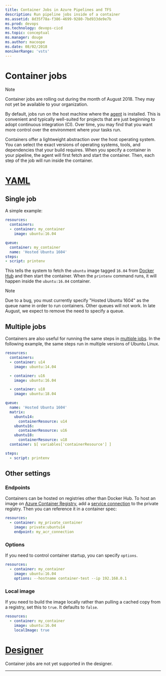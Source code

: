 ```yaml
---
title: Container Jobs in Azure Pipelines and TFS
description: Run pipeline jobs inside of a container
ms.assetid: 8d35f78a-f386-4699-9280-7bd933de9e7b
ms.prod: devops
ms.technology: devops-cicd
ms.topic: conceptual
ms.manager: douge
ms.author: macoope
ms.date: 08/02/2018
monikerRange: 'vsts'
---
```


# Container jobs

> [!Note]
> Container jobs are rolling out during the month of August 2018.
> They may not yet be available to your organization.

By default, jobs run on the host machine where the [agent](../agents/agents.md)
is installed.
This is convenient and typically well-suited for projects that are just beginning to adopt continuous integration (CI).
Over time, you may find that you want more control over the environment where your tasks run.

Containers offer a lightweight abstraction over the host operating system.
You can select the exact versions of operating systems, tools, and dependencies that your build requires.
When you specify a container in your pipeline, the agent will first
fetch and start the container.
Then, each step of the job will run inside the container.

# [YAML](#tab/yaml)

## Single job

A simple example:

```yaml
resources:
  containers:
  - container: my_container
    image: ubuntu:16.04

queue:
  container: my_container
  name: 'Hosted Ubuntu 1604'
steps:
- script: printenv
```

This tells the system to fetch the `ubuntu` image tagged `16.04` from
[Docker Hub](https://hub.docker.com) and then start the container. When the
`printenv` command runs, it will happen inside the `ubuntu:16.04` container.

> [!Note]
> Due to a bug, you must currently specify "Hosted Ubuntu 1604" as the
> queue name in order to run containers. Other queues will not work.
> In late August, we expect to remove the need to specify a queue.

## Multiple jobs

Containers are also useful for running the same steps in [multiple jobs](multiple-phases.md).
In the following example, the same steps run in multiple versions of Ubuntu Linux.

```yaml
resources:
  containers:
  - container: u14
    image: ubuntu:14.04

  - container: u16
    image: ubuntu:16.04

  - container: u18
    image: ubuntu:18.04

queue:
  name: 'Hosted Ubuntu 1604'
  matrix:
    ubuntu14:
      containerResource: u14
    ubuntu16:
      containerResource: u16
    ubuntu18:
      containerResource: u18
  container: $[ variables['containerResource'] ]

steps:
  - script: printenv
```

## Other settings

### Endpoints

Containers can be hosted on registries other than Docker Hub. To host
an image on [Azure Container Registry](/services/container-registry/),
add a [service connection](../library/service-endpoints.md) to the
private registry. Then you can reference it in a container spec:

```yaml
resources:
  - container: my_private_container
    image: private:ubuntu14
    endpoint: my_acr_connection
```

### Options

If you need to control container startup, you can specify `options`.

```yaml
resources:
  - container: my_container
    image: ubuntu:16.04
    options: --hostname container-test --ip 192.168.0.1
```

### Local image

If you need to build the image locally rather than pulling a cached copy from
a registry, set this to `true`. It defaults to `false`.

```yaml
resources:
  - container: my_container
    image: ubuntu:16.04
    localImage: true
```

# [Designer](#tab/designer)

Container jobs are not yet supported in the designer.

---
